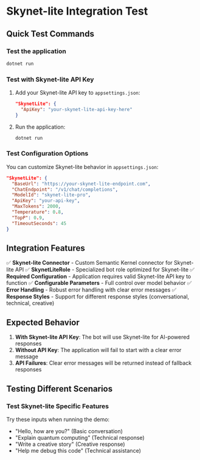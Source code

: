 # Skynet-lite Integration Test

## Quick Test Commands

### Test the application
```bash
dotnet run
```

### Test with Skynet-lite API Key
1. Add your Skynet-lite API key to `appsettings.json`:
   ```json
   "SkynetLite": {
     "ApiKey": "your-skynet-lite-api-key-here"
   }
   ```

2. Run the application:
   ```bash
   dotnet run
   ```

### Test Configuration Options

You can customize Skynet-lite behavior in `appsettings.json`:

```json
"SkynetLite": {
  "BaseUrl": "https://your-skynet-lite-endpoint.com",
  "ChatEndpoint": "/v1/chat/completions",
  "ModelId": "skynet-lite-pro",
  "ApiKey": "your-api-key",
  "MaxTokens": 2000,
  "Temperature": 0.8,
  "TopP": 0.9,
  "TimeoutSeconds": 45
}
```

## Integration Features

✅ **Skynet-lite Connector** - Custom Semantic Kernel connector for Skynet-lite API
✅ **SkynetLiteRole** - Specialized bot role optimized for Skynet-lite
✅ **Required Configuration** - Application requires valid Skynet-lite API key to function
✅ **Configurable Parameters** - Full control over model behavior
✅ **Error Handling** - Robust error handling with clear error messages
✅ **Response Styles** - Support for different response styles (conversational, technical, creative)

## Expected Behavior

1. **With Skynet-lite API Key**: The bot will use Skynet-lite for AI-powered responses
2. **Without API Key**: The application will fail to start with a clear error message
3. **API Failures**: Clear error messages will be returned instead of fallback responses

## Testing Different Scenarios

### Test Skynet-lite Specific Features
Try these inputs when running the demo:
- "Hello, how are you?" (Basic conversation)
- "Explain quantum computing" (Technical response)
- "Write a creative story" (Creative response)
- "Help me debug this code" (Technical assistance)
